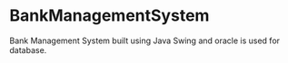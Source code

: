 # BankManagementSystem
Bank Management System built using Java Swing and oracle is used for database.
